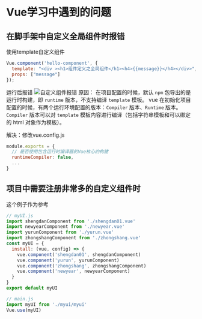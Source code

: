# Vue学习中遇到的问题

## 在脚手架中自定义全局组件时报错

使用template自定义组件

```javascript
Vue.component('hello-component', {
  template: "<div ><h1>组件定义之全局组件</h1><h4>{{message}}</h4></div>",
  props: ["message"]
});
```

运行后报错
![自定义组件报错]($resource/%E8%87%AA%E5%AE%9A%E4%B9%89%E7%BB%84%E4%BB%B6%E6%8A%A5%E9%94%99.png)
原因：
在项目配置的时候，默认 `npm` 包导出的是运行时构建，即 `runtime` 版本，不支持编译 `template` 模板。
vue 在初始化项目配置的时候，有两个运行环境配置的版本：`Compiler` 版本、`Runtime` 版本。
`Compiler` 版本可以对 `template` 模板内容进行编译（包括字符串模板和可以绑定的 html 对象作为模板）。

解决：修改vue.config.js
```javascript
module.exports = {
  // 是否使用包含运行时编译器的Vue核心的构建
  runtimeCompiler: false,
  ...
}
```

## 项目中需要注册非常多的自定义组件时

这个例子作为参考

```javascript
// myUI.js
import shengdanComponent from './shengdan01.vue'
import newyearComponent from './newyear.vue'
import yurunComponent from './yurun.vue'
import zhongshangComponent from './zhongshang.vue'
const myUI = {
  install: (vue, config) => {
    vue.component('shengdan01', shengdanComponent)
    vue.component('yurun', yurunComponent)
    vue.component('zhongshang', zhongshangComponent)
    vue.component('newyear', newyearComponent)
  }
}
export default myUI

// main.js
import myUI from './myui/myui'
Vue.use(myUI)
```
